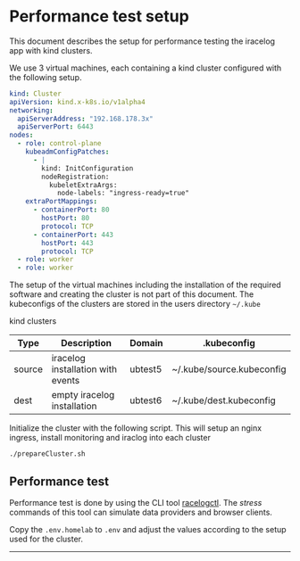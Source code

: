 # Performance test setup

This document describes the setup for performance testing the iracelog app with kind clusters.

We use 3 virtual machines, each containing a kind cluster configured with the following setup.

```yaml
kind: Cluster
apiVersion: kind.x-k8s.io/v1alpha4
networking:
  apiServerAddress: "192.168.178.3x"
  apiServerPort: 6443
nodes:
  - role: control-plane
    kubeadmConfigPatches:
      - |
        kind: InitConfiguration
        nodeRegistration:
          kubeletExtraArgs:
            node-labels: "ingress-ready=true"
    extraPortMappings:
      - containerPort: 80
        hostPort: 80
        protocol: TCP
      - containerPort: 443
        hostPort: 443
        protocol: TCP
  - role: worker
  - role: worker
```

The setup of the virtual machines including the installation of the required software and creating the cluster is not part of this document. The kubeconfigs of the clusters are stored in the users directory `~/.kube`

kind clusters

| Type   | Description                       | Domain  | .kubeconfig               |
| ------ | --------------------------------- | ------- | ------------------------- |
| source | iracelog installation with events | ubtest5 | ~/.kube/source.kubeconfig |
| dest   | empty iracelog installation       | ubtest6 | ~/.kube/dest.kubeconfig   |

Initialize the cluster with the following script. This will setup an nginx ingress, install monitoring and iraclog into each cluster

```console
./prepareCluster.sh
```

## Performance test

Performance test is done by using the CLI tool [racelogctl]. The _stress_ commands of this tool can simulate data providers and browser clients.

Copy the `.env.homelab` to `.env` and adjust the values according to the setup used for the cluster.

---

[racelogctl]: http://github.com/mpapenbr/racelogctl
